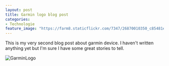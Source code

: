 ```yaml
---
layout: post
title: Garmin logo blog post
categories:
- Technologie
feature_image: "https://farm8.staticflickr.com/7347/26870010350_c85481ed6c_b.jpg"
---
```


This is my very second blog post about garmin device. 
I haven't written anything yet but I'm sure I have some great stories to tell.

![GarminLogo](https://upload.wikimedia.org/wikipedia/commons/thumb/c/c7/Garmin_logo.svg/1200px-Garmin_logo.svg.png)
